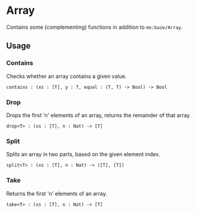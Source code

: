 # Array

Contains some (complementing) functions in addition to `mo:base/Array`.

## Usage

### Contains

Checks whether an array contains a given value.

```motoko
contains : (xs : [T], y : T, equal : (T, T) -> Bool) -> Bool
```

### Drop

Drops the first 'n' elements of an array, returns the remainder of that array.

```motoko
drop<T> : (xs : [T], n : Nat) -> [T]
```

### Split

Splits an array in two parts, based on the given element index.

```motoko
split<T> : (xs : [T], n : Nat) -> ([T], [T])
```

### Take

Returns the first 'n' elements of an array.

```motoko
take<T> : (xs : [T], n : Nat) -> [T]
```

